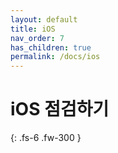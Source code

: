 ```yaml
---
layout: default
title: iOS
nav_order: 7
has_children: true
permalink: /docs/ios
---
```


# iOS 점검하기

{: .fs-6 .fw-300 }
